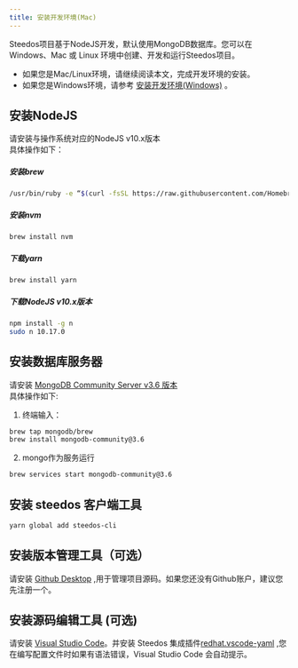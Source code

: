 ```yaml
---
title: 安装开发环境(Mac)
---
```


Steedos项目基于NodeJS开发，默认使用MongoDB数据库。您可以在 Windows、Mac 或 Linux 环境中创建、开发和运行Steedos项目。

- 如果您是Mac/Linux环境，请继续阅读本文，完成开发环境的安装。
- 如果您是Windows环境，请参考 [安装开发环境(Windows)](/docs/developer/guide) 。

## 安装NodeJS
请安装与操作系统对应的NodeJS v10.x版本<br/>
具体操作如下：<br/>
##### 安装brew
```bash
/usr/bin/ruby -e “$(curl -fsSL https://raw.githubusercontent.com/Homebrew/install/master/install)"
```
##### 安装nvm
```bash
brew install nvm
```
##### 下载yarn
```bash
brew install yarn
```
##### 下载NodeJS v10.x版本
```bash
npm install -g n
sudo n 10.17.0
```
## 安装数据库服务器
请安装 [MongoDB Community Server v3.6 版本](https://www.mongodb.com/download-center/community) <br/>
具体操作如下:<br/>
1. 终端输入：
```bash
brew tap mongodb/brew
brew install mongodb-community@3.6
```
2. mongo作为服务运行
```bash
brew services start mongodb-community@3.6
```
## 安装 steedos 客户端工具
```bash
yarn global add steedos-cli
```
## 安装版本管理工具（可选）
请安装 [ Github Desktop](https://desktop.github.com/) ,用于管理项目源码。如果您还没有Github账户，建议您先注册一个。
## 安装源码编辑工具 (可选)
请安装 [Visual Studio Code](https://code.visualstudio.com/)。并安装 Steedos 集成插件[redhat.vscode-yaml](https://marketplace.visualstudio.com/items?itemName=redhat.vscode-yaml) ,您在编写配置文件时如果有语法错误，Visual Studio Code 会自动提示。
